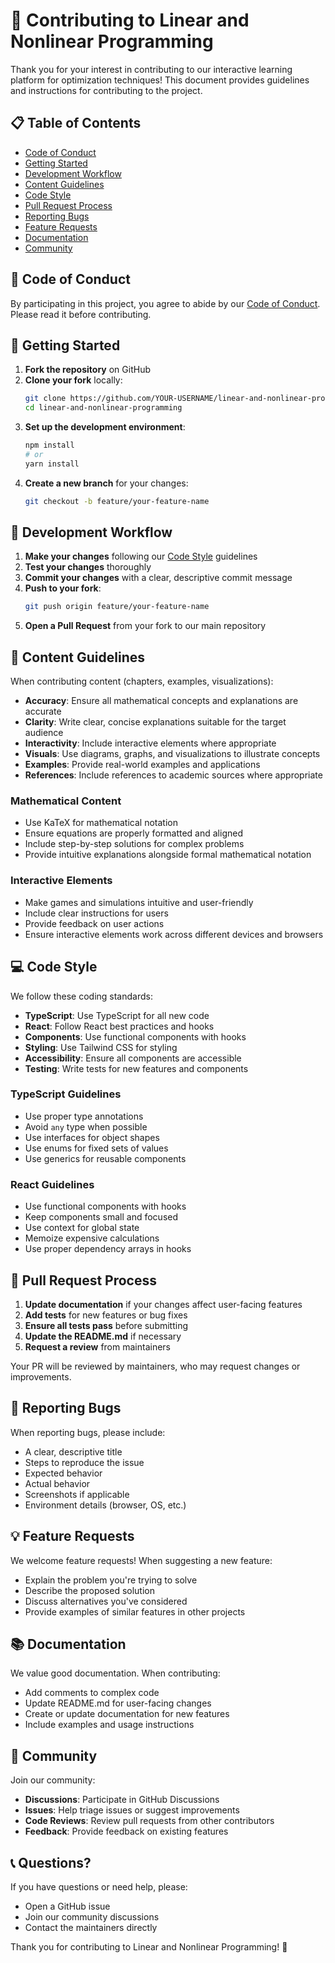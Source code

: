 # 🤝 Contributing to Linear and Nonlinear Programming

Thank you for your interest in contributing to our interactive learning platform for optimization techniques! This document provides guidelines and instructions for contributing to the project.

## 📋 Table of Contents

- [Code of Conduct](#code-of-conduct)
- [Getting Started](#getting-started)
- [Development Workflow](#development-workflow)
- [Content Guidelines](#content-guidelines)
- [Code Style](#code-style)
- [Pull Request Process](#pull-request-process)
- [Reporting Bugs](#reporting-bugs)
- [Feature Requests](#feature-requests)
- [Documentation](#documentation)
- [Community](#community)

## 📜 Code of Conduct

By participating in this project, you agree to abide by our [Code of Conduct](CODE_OF_CONDUCT.md). Please read it before contributing.

## 🚀 Getting Started

1. **Fork the repository** on GitHub
2. **Clone your fork** locally:
   ```bash
   git clone https://github.com/YOUR-USERNAME/linear-and-nonlinear-programming.git
   cd linear-and-nonlinear-programming
   ```
3. **Set up the development environment**:
   ```bash
   npm install
   # or
   yarn install
   ```
4. **Create a new branch** for your changes:
   ```bash
   git checkout -b feature/your-feature-name
   ```

## 🔄 Development Workflow

1. **Make your changes** following our [Code Style](#code-style) guidelines
2. **Test your changes** thoroughly
3. **Commit your changes** with a clear, descriptive commit message
4. **Push to your fork**:
   ```bash
   git push origin feature/your-feature-name
   ```
5. **Open a Pull Request** from your fork to our main repository

## 📝 Content Guidelines

When contributing content (chapters, examples, visualizations):

- **Accuracy**: Ensure all mathematical concepts and explanations are accurate
- **Clarity**: Write clear, concise explanations suitable for the target audience
- **Interactivity**: Include interactive elements where appropriate
- **Visuals**: Use diagrams, graphs, and visualizations to illustrate concepts
- **Examples**: Provide real-world examples and applications
- **References**: Include references to academic sources where appropriate

### Mathematical Content

- Use KaTeX for mathematical notation
- Ensure equations are properly formatted and aligned
- Include step-by-step solutions for complex problems
- Provide intuitive explanations alongside formal mathematical notation

### Interactive Elements

- Make games and simulations intuitive and user-friendly
- Include clear instructions for users
- Provide feedback on user actions
- Ensure interactive elements work across different devices and browsers

## 💻 Code Style

We follow these coding standards:

- **TypeScript**: Use TypeScript for all new code
- **React**: Follow React best practices and hooks
- **Components**: Use functional components with hooks
- **Styling**: Use Tailwind CSS for styling
- **Accessibility**: Ensure all components are accessible
- **Testing**: Write tests for new features and components

### TypeScript Guidelines

- Use proper type annotations
- Avoid `any` type when possible
- Use interfaces for object shapes
- Use enums for fixed sets of values
- Use generics for reusable components

### React Guidelines

- Use functional components with hooks
- Keep components small and focused
- Use context for global state
- Memoize expensive calculations
- Use proper dependency arrays in hooks

## 🔄 Pull Request Process

1. **Update documentation** if your changes affect user-facing features
2. **Add tests** for new features or bug fixes
3. **Ensure all tests pass** before submitting
4. **Update the README.md** if necessary
5. **Request a review** from maintainers

Your PR will be reviewed by maintainers, who may request changes or improvements.

## 🐛 Reporting Bugs

When reporting bugs, please include:

- A clear, descriptive title
- Steps to reproduce the issue
- Expected behavior
- Actual behavior
- Screenshots if applicable
- Environment details (browser, OS, etc.)

## 💡 Feature Requests

We welcome feature requests! When suggesting a new feature:

- Explain the problem you're trying to solve
- Describe the proposed solution
- Discuss alternatives you've considered
- Provide examples of similar features in other projects

## 📚 Documentation

We value good documentation. When contributing:

- Add comments to complex code
- Update README.md for user-facing changes
- Create or update documentation for new features
- Include examples and usage instructions

## 👥 Community

Join our community:

- **Discussions**: Participate in GitHub Discussions
- **Issues**: Help triage issues or suggest improvements
- **Code Reviews**: Review pull requests from other contributors
- **Feedback**: Provide feedback on existing features

## 📞 Questions?

If you have questions or need help, please:

- Open a GitHub issue
- Join our community discussions
- Contact the maintainers directly

Thank you for contributing to Linear and Nonlinear Programming! 🚀 